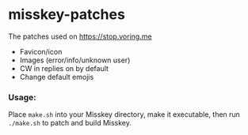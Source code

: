 # misskey-patches
The patches used on https://stop.voring.me

- Favicon/icon
- Images (error/info/unknown user)
- CW in replies on by default
- Change default emojis


### Usage:
Place `make.sh` into your Misskey directory, make it executable, then run `./make.sh` to patch and build Misskey.
